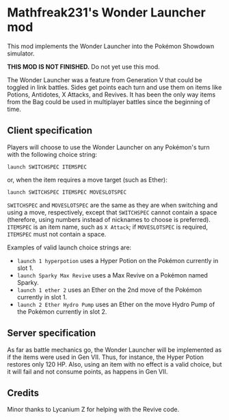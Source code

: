 # Mathfreak231's Wonder Launcher mod

This mod implements the Wonder Launcher into the Pokémon Showdown simulator.

**THIS MOD IS NOT FINISHED.** Do not yet use this mod.

The Wonder Launcher was a feature from Generation V that could be toggled in link battles.
Sides get points each turn and use them on items like Potions, Antidotes, X Attacks, and Revives.
It has been the only way items from the Bag could be used in multiplayer battles since the beginning of time.

## Client specification

Players will choose to use the Wonder Launcher on any Pokémon's turn with the following choice string:

```
launch SWITCHSPEC ITEMSPEC
```

or, when the item requires a move target (such as Ether):

```
launch SWITCHSPEC ITEMSPEC MOVESLOTSPEC
```

`SWITCHSPEC` and `MOVESLOTSPEC` are the same as they are when switching and using a move, respectively,
except that `SWITCHSPEC` cannot contain a space (therefore, using numbers instead of nicknames to choose is preferred).
`ITEMSPEC` is an item name, such as `X Attack`; if `MOVESLOTSPEC` is required, `ITEMSPEC` must not contain a space.

Examples of valid launch choice strings are:
- `launch 1 hyperpotion` uses a Hyper Potion on the Pokémon currently in slot 1.
- `launch Sparky Max Revive` uses a Max Revive on a Pokémon named Sparky.
- `launch 1 ether 2` uses an Ether on the 2nd move of the Pokémon currently in slot 1.
- `launch 2 Ether Hydro Pump` uses an Ether on the move Hydro Pump of the Pokémon currently in slot 2.

## Server specification

As far as battle mechanics go, the Wonder Launcher will be implemented as if the items were used in Gen VII.
Thus, for instance, the Hyper Potion restores only 120 HP. Also, using an item with no effect is a valid choice,
but it will fail and not consume points, as happens in Gen VII.

## Credits

Minor thanks to Lycanium Z for helping with the Revive code.
